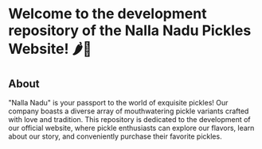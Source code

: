 # Welcome to the development repository of the Nalla Nadu Pickles Website! 🌶️🥒
## About

<p> "Nalla Nadu" is your passport to the world of exquisite pickles! Our company boasts a diverse array of mouthwatering pickle variants crafted with love and tradition. This repository is dedicated to the development of our official website, where pickle enthusiasts can explore our flavors, learn about our story, and conveniently purchase their favorite pickles.</p>

